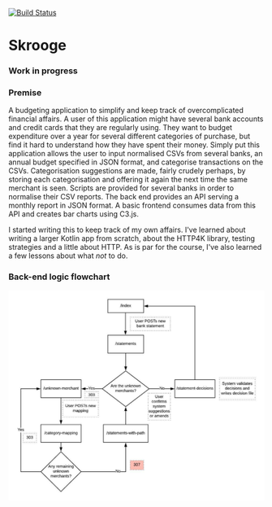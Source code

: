 [![Build Status](https://travis-ci.org/forty9er/skrooge.svg?branch=master)](https://travis-ci.org/forty9er/skrooge)

# Skrooge

### Work in progress

### Premise
A budgeting application to simplify and keep track of overcomplicated financial affairs. A user of this application might have several bank accounts and credit cards that they are regularly using. They want to budget expenditure over a year for several different categories of purchase, but find it hard to understand how they have spent their money.
Simply put this application allows the user to input normalised CSVs from several banks, an annual budget specified in JSON format, and categorise transactions on the CSVs. Categorisation suggestions are made, fairly crudely perhaps, by storing each categorisation and offering it again the next time the same merchant is seen.
Scripts are provided for several banks in order to normalise their CSV reports.
The back end provides an API serving a monthly report in JSON format. A basic frontend consumes data from this API and creates bar charts using C3.js.

I started writing this to keep track of my own affairs. I've learned about writing a larger Kotlin app from scratch, about the HTTP4K library, testing strategies and a little about HTTP. As is par for the course, I've also learned a few lessons about what *not* to do.

### Back-end logic flowchart

![backend-logic-flowchart](skrooge-logic-flowchart.jpg)
